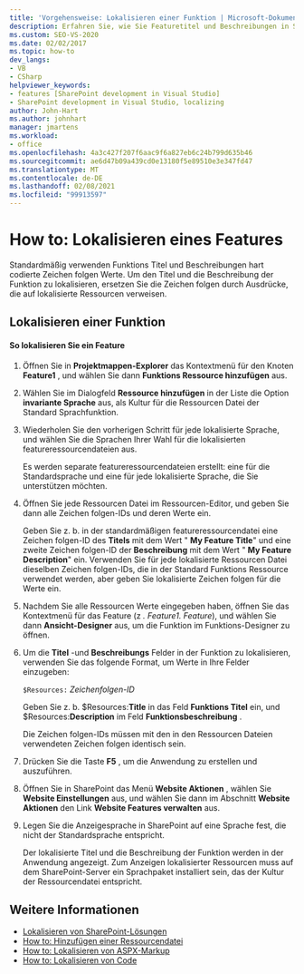 ```yaml
---
title: 'Vorgehensweise: Lokalisieren einer Funktion | Microsoft-Dokumentation'
description: Erfahren Sie, wie Sie Featuretitel und Beschreibungen in SharePoint lokalisieren, indem Sie hart codierte Zeichen folgen Werte durch Ausdrücke ersetzen, die auf lokalisierte Ressourcen verweisen.
ms.custom: SEO-VS-2020
ms.date: 02/02/2017
ms.topic: how-to
dev_langs:
- VB
- CSharp
helpviewer_keywords:
- features [SharePoint development in Visual Studio]
- SharePoint development in Visual Studio, localizing
author: John-Hart
ms.author: johnhart
manager: jmartens
ms.workload:
- office
ms.openlocfilehash: 4a3c427f207f6aac9f6a827eb6c24b799d635b46
ms.sourcegitcommit: ae6d47b09a439cd0e13180f5e89510e3e347fd47
ms.translationtype: MT
ms.contentlocale: de-DE
ms.lasthandoff: 02/08/2021
ms.locfileid: "99913597"
---
```

# <a name="how-to-localize-a-feature"></a>How to: Lokalisieren eines Features
  Standardmäßig verwenden Funktions Titel und Beschreibungen hart codierte Zeichen folgen Werte. Um den Titel und die Beschreibung der Funktion zu lokalisieren, ersetzen Sie die Zeichen folgen durch Ausdrücke, die auf lokalisierte Ressourcen verweisen.

## <a name="localize-a-feature"></a>Lokalisieren einer Funktion

#### <a name="to-localize-a-feature"></a>So lokalisieren Sie ein Feature

1. Öffnen Sie in **Projektmappen-Explorer** das Kontextmenü für den Knoten **Feature1** , und wählen Sie dann **Funktions Ressource hinzufügen** aus.

2. Wählen Sie im Dialogfeld **Ressource hinzufügen** in der Liste die Option **invariante Sprache** aus, als Kultur für die Ressourcen Datei der Standard Sprachfunktion.

3. Wiederholen Sie den vorherigen Schritt für jede lokalisierte Sprache, und wählen Sie die Sprachen Ihrer Wahl für die lokalisierten featureressourcendateien aus.

     Es werden separate featureressourcendateien erstellt: eine für die Standardsprache und eine für jede lokalisierte Sprache, die Sie unterstützen möchten.

4. Öffnen Sie jede Ressourcen Datei im Ressourcen-Editor, und geben Sie dann alle Zeichen folgen-IDs und deren Werte ein.

     Geben Sie z. b. in der standardmäßigen featureressourcendatei eine Zeichen folgen-ID des **Titels** mit dem Wert " **My Feature Title**" und eine zweite Zeichen folgen-ID der **Beschreibung** mit dem Wert " **My Feature Description**" ein. Verwenden Sie für jede lokalisierte Ressourcen Datei dieselben Zeichen folgen-IDs, die in der Standard Funktions Ressource verwendet werden, aber geben Sie lokalisierte Zeichen folgen für die Werte ein.

5. Nachdem Sie alle Ressourcen Werte eingegeben haben, öffnen Sie das Kontextmenü für das Feature (z *. Feature1. Feature*), und wählen Sie dann **Ansicht-Designer** aus, um die Funktion im Funktions-Designer zu öffnen.

6. Um die **Titel** -und **Beschreibungs** Felder in der Funktion zu lokalisieren, verwenden Sie das folgende Format, um Werte in Ihre Felder einzugeben:

     `$Resources:` *Zeichenfolgen-ID*

     Geben Sie z. b. $Resources:**Title** in das Feld **Funktions Titel** ein, und $Resources:**Description** im Feld **Funktionsbeschreibung** .

     Die Zeichen folgen-IDs müssen mit den in den Ressourcen Dateien verwendeten Zeichen folgen identisch sein.

7. Drücken Sie die Taste **F5** , um die Anwendung zu erstellen und auszuführen.

8. Öffnen Sie in SharePoint das Menü **Website Aktionen** , wählen Sie **Website Einstellungen** aus, und wählen Sie dann im Abschnitt **Website Aktionen** den Link **Website Features verwalten** aus.

9. Legen Sie die Anzeigesprache in SharePoint auf eine Sprache fest, die nicht der Standardsprache entspricht.

     Der lokalisierte Titel und die Beschreibung der Funktion werden in der Anwendung angezeigt. Zum Anzeigen lokalisierter Ressourcen muss auf dem SharePoint-Server ein Sprachpaket installiert sein, das der Kultur der Ressourcendatei entspricht.

## <a name="see-also"></a>Weitere Informationen
- [Lokalisieren von SharePoint-Lösungen](../sharepoint/localizing-sharepoint-solutions.md)
- [How to: Hinzufügen einer Ressourcendatei](../sharepoint/how-to-add-a-resource-file.md)
- [How to: Lokalisieren von ASPX-Markup](../sharepoint/how-to-localize-aspx-markup.md)
- [How to: Lokalisieren von Code](../sharepoint/how-to-localize-code.md)
